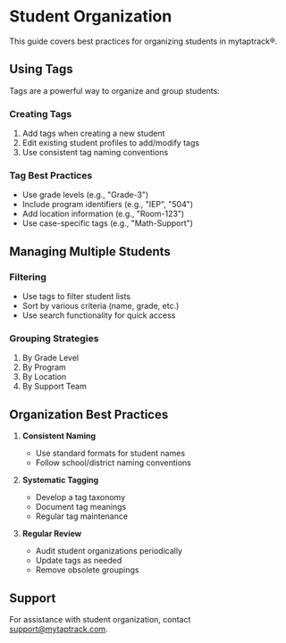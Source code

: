 # Student Organization

This guide covers best practices for organizing students in mytaptrack®.

## Using Tags

Tags are a powerful way to organize and group students:

### Creating Tags
1. Add tags when creating a new student
2. Edit existing student profiles to add/modify tags
3. Use consistent tag naming conventions

### Tag Best Practices
- Use grade levels (e.g., "Grade-3")
- Include program identifiers (e.g., "IEP", "504")
- Add location information (e.g., "Room-123")
- Use case-specific tags (e.g., "Math-Support")

## Managing Multiple Students

### Filtering
- Use tags to filter student lists
- Sort by various criteria (name, grade, etc.)
- Use search functionality for quick access

### Grouping Strategies
1. By Grade Level
2. By Program
3. By Location
4. By Support Team

## Organization Best Practices

1. **Consistent Naming**
   - Use standard formats for student names
   - Follow school/district naming conventions

2. **Systematic Tagging**
   - Develop a tag taxonomy
   - Document tag meanings
   - Regular tag maintenance

3. **Regular Review**
   - Audit student organizations periodically
   - Update tags as needed
   - Remove obsolete groupings

## Support

For assistance with student organization, contact support@mytaptrack.com.